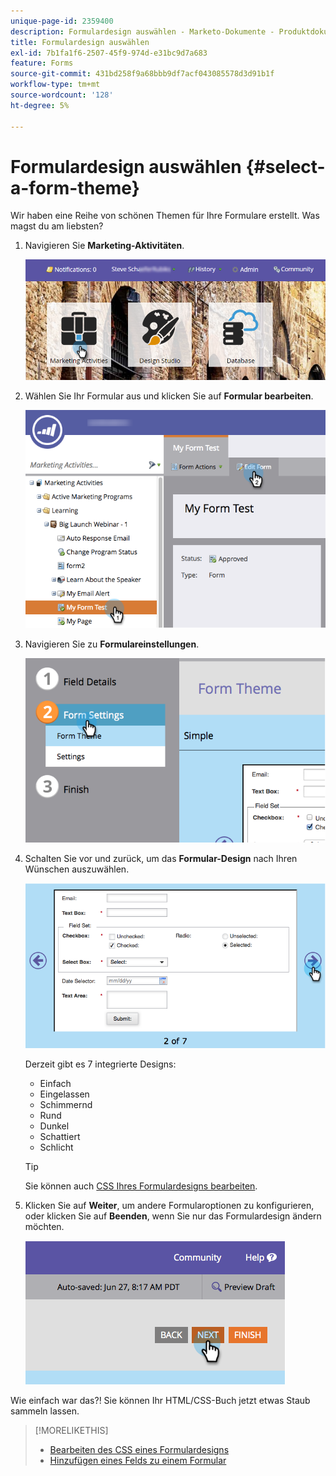 ```yaml
---
unique-page-id: 2359400
description: Formulardesign auswählen - Marketo-Dokumente - Produktdokumentation
title: Formulardesign auswählen
exl-id: 7b1fa1f6-2507-45f9-974d-e31bc9d7a683
feature: Forms
source-git-commit: 431bd258f9a68bbb9df7acf043085578d3d91b1f
workflow-type: tm+mt
source-wordcount: '128'
ht-degree: 5%

---
```


# Formulardesign auswählen {#select-a-form-theme}

Wir haben eine Reihe von schönen Themen für Ihre Formulare erstellt. Was magst du am liebsten?

1. Navigieren Sie **Marketing-Aktivitäten**.

   ![](assets/login-marketing-activities-1.png)

1. Wählen Sie Ihr Formular aus und klicken Sie auf **Formular bearbeiten**.

   ![](assets/editform.png)

1. Navigieren Sie zu **Formulareinstellungen**.

   ![](assets/image2014-9-15-17-7-7.png)

1. Schalten Sie vor und zurück, um das **Formular-Design** nach Ihren Wünschen auszuwählen.

   ![](assets/image2014-9-15-17-3a7-3a20.png)

   Derzeit gibt es 7 integrierte Designs:

   * Einfach
   * Eingelassen
   * Schimmernd
   * Rund
   * Dunkel
   * Schattiert
   * Schlicht

   >[!TIP]
   >
   >Sie können auch [CSS Ihres Formulardesigns bearbeiten](/help/marketo/product-docs/demand-generation/forms/form-design/edit-the-css-of-a-form-theme.md).

1. Klicken Sie auf **Weiter**, um andere Formularoptionen zu konfigurieren, oder klicken Sie auf **Beenden**, wenn Sie nur das Formulardesign ändern möchten.

   ![](assets/image2014-9-15-17-3a8-3a22.png)

Wie einfach war das?! Sie können Ihr HTML/CSS-Buch jetzt etwas Staub sammeln lassen.

>[!MORELIKETHIS]
>
>* [Bearbeiten des CSS eines Formulardesigns](/help/marketo/product-docs/demand-generation/forms/form-design/edit-the-css-of-a-form-theme.md)
>* [Hinzufügen eines Felds zu einem Formular](/help/marketo/product-docs/demand-generation/forms/creating-a-form/add-a-field-to-a-form.md)
